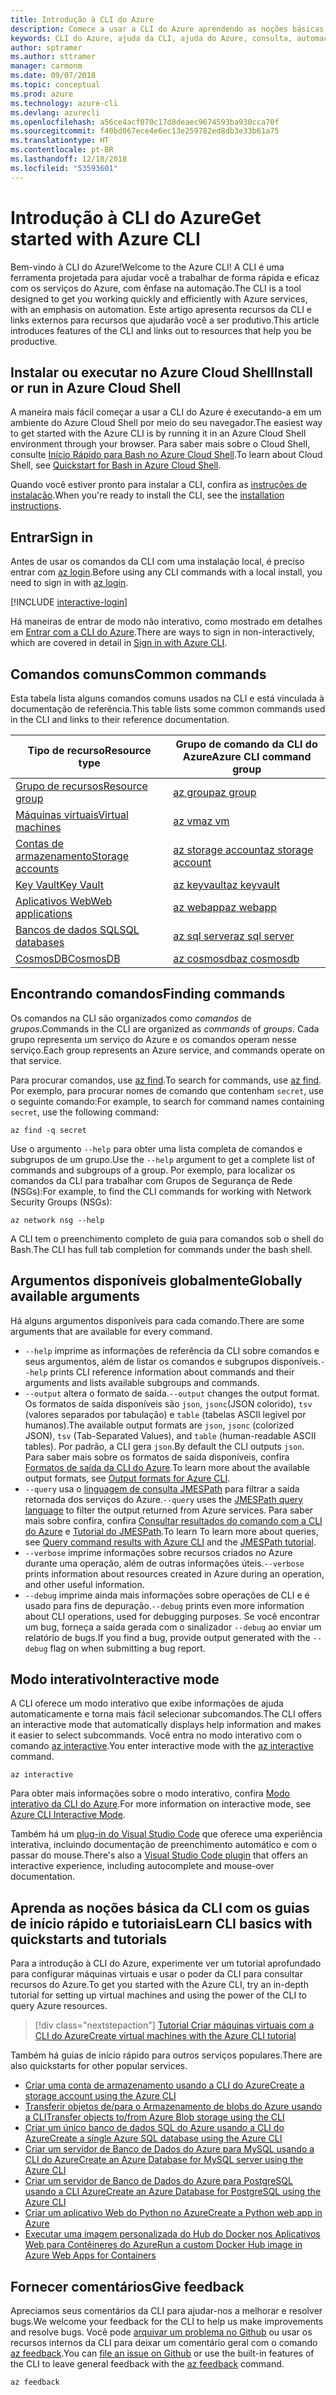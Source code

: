 ```yaml
---
title: Introdução à CLI do Azure
description: Comece a usar a CLI do Azure aprendendo as noções básicas de comando.
keywords: CLI do Azure, ajuda da CLI, ajuda do Azure, consulta, automação,
author: sptramer
ms.author: sttramer
manager: carmonm
ms.date: 09/07/2018
ms.topic: conceptual
ms.prod: azure
ms.technology: azure-cli
ms.devlang: azurecli
ms.openlocfilehash: a56ce4acf070c17d8deaec9674593ba930cca70f
ms.sourcegitcommit: f40bd067ece4e6ec13e259782ed8db3e33b61a75
ms.translationtype: HT
ms.contentlocale: pt-BR
ms.lasthandoff: 12/18/2018
ms.locfileid: "53593601"
---
```

# <a name="get-started-with-azure-cli"></a><span data-ttu-id="689e9-104">Introdução à CLI do Azure</span><span class="sxs-lookup"><span data-stu-id="689e9-104">Get started with Azure CLI</span></span>

<span data-ttu-id="689e9-105">Bem-vindo à CLI do Azure!</span><span class="sxs-lookup"><span data-stu-id="689e9-105">Welcome to the Azure CLI!</span></span> <span data-ttu-id="689e9-106">A CLI é uma ferramenta projetada para ajudar você a trabalhar de forma rápida e eficaz com os serviços do Azure, com ênfase na automação.</span><span class="sxs-lookup"><span data-stu-id="689e9-106">The CLI is a tool designed to get you working quickly and efficiently with Azure services, with an emphasis on automation.</span></span> <span data-ttu-id="689e9-107">Este artigo apresenta recursos da CLI e links externos para recursos que ajudarão você a ser produtivo.</span><span class="sxs-lookup"><span data-stu-id="689e9-107">This article introduces features of the CLI and links out to resources that help you be productive.</span></span>

## <a name="install-or-run-in-azure-cloud-shell"></a><span data-ttu-id="689e9-108">Instalar ou executar no Azure Cloud Shell</span><span class="sxs-lookup"><span data-stu-id="689e9-108">Install or run in Azure Cloud Shell</span></span>

<span data-ttu-id="689e9-109">A maneira mais fácil começar a usar a CLI do Azure é executando-a em um ambiente do Azure Cloud Shell por meio do seu navegador.</span><span class="sxs-lookup"><span data-stu-id="689e9-109">The easiest way to get started with the Azure CLI is by running it in an Azure Cloud Shell environment through your browser.</span></span> <span data-ttu-id="689e9-110">Para saber mais sobre o Cloud Shell, consulte [Início Rápido para Bash no Azure Cloud Shell](/azure/cloud-shell/quickstart).</span><span class="sxs-lookup"><span data-stu-id="689e9-110">To learn about Cloud Shell, see  [Quickstart for Bash in Azure Cloud Shell](/azure/cloud-shell/quickstart).</span></span>

<span data-ttu-id="689e9-111">Quando você estiver pronto para instalar a CLI, confira as [instruções de instalação](install-azure-cli.md).</span><span class="sxs-lookup"><span data-stu-id="689e9-111">When you're ready to install the CLI, see the [installation instructions](install-azure-cli.md).</span></span>

## <a name="sign-in"></a><span data-ttu-id="689e9-112">Entrar</span><span class="sxs-lookup"><span data-stu-id="689e9-112">Sign in</span></span>

<span data-ttu-id="689e9-113">Antes de usar os comandos da CLI com uma instalação local, é preciso entrar com [az login](/cli/azure/reference-index#az-login).</span><span class="sxs-lookup"><span data-stu-id="689e9-113">Before using any CLI commands with a local install, you need to sign in with [az login](/cli/azure/reference-index#az-login).</span></span>

[!INCLUDE [interactive-login](includes/interactive-login.md)]

<span data-ttu-id="689e9-114">Há maneiras de entrar de modo não interativo, como mostrado em detalhes em [Entrar com a CLI do Azure](authenticate-azure-cli.md).</span><span class="sxs-lookup"><span data-stu-id="689e9-114">There are ways to sign in non-interactively, which are covered in detail in [Sign in with Azure CLI](authenticate-azure-cli.md).</span></span>

## <a name="common-commands"></a><span data-ttu-id="689e9-115">Comandos comuns</span><span class="sxs-lookup"><span data-stu-id="689e9-115">Common commands</span></span>

<span data-ttu-id="689e9-116">Esta tabela lista alguns comandos comuns usados na CLI e está vinculada à documentação de referência.</span><span class="sxs-lookup"><span data-stu-id="689e9-116">This table lists some common commands used in the CLI and links to their reference documentation.</span></span>

| <span data-ttu-id="689e9-117">Tipo de recurso</span><span class="sxs-lookup"><span data-stu-id="689e9-117">Resource type</span></span> | <span data-ttu-id="689e9-118">Grupo de comando da CLI do Azure</span><span class="sxs-lookup"><span data-stu-id="689e9-118">Azure CLI command group</span></span> |
|---------------|-------------------------|
| [<span data-ttu-id="689e9-119">Grupo de recursos</span><span class="sxs-lookup"><span data-stu-id="689e9-119">Resource group</span></span>](/azure/azure-resource-manager/resource-group-overview) | [<span data-ttu-id="689e9-120">az group</span><span class="sxs-lookup"><span data-stu-id="689e9-120">az group</span></span>](/cli/azure/group) |
| [<span data-ttu-id="689e9-121">Máquinas virtuais</span><span class="sxs-lookup"><span data-stu-id="689e9-121">Virtual machines</span></span>](/azure/virtual-machines) | [<span data-ttu-id="689e9-122">az vm</span><span class="sxs-lookup"><span data-stu-id="689e9-122">az vm</span></span>](/cli/azure/vm) |
| [<span data-ttu-id="689e9-123">Contas de armazenamento</span><span class="sxs-lookup"><span data-stu-id="689e9-123">Storage accounts</span></span>](/azure/storage/common/storage-introduction) | [<span data-ttu-id="689e9-124">az storage account</span><span class="sxs-lookup"><span data-stu-id="689e9-124">az storage account</span></span>](/cli/azure/storage/account) |
| [<span data-ttu-id="689e9-125">Key Vault</span><span class="sxs-lookup"><span data-stu-id="689e9-125">Key Vault</span></span>](/azure/key-vault/key-vault-whatis) | [<span data-ttu-id="689e9-126">az keyvault</span><span class="sxs-lookup"><span data-stu-id="689e9-126">az keyvault</span></span>](/cli/azure/keyvault) |
| [<span data-ttu-id="689e9-127">Aplicativos Web</span><span class="sxs-lookup"><span data-stu-id="689e9-127">Web applications</span></span>](/azure/app-service) | [<span data-ttu-id="689e9-128">az webapp</span><span class="sxs-lookup"><span data-stu-id="689e9-128">az webapp</span></span>](/cli/azure/webapp) |
| [<span data-ttu-id="689e9-129">Bancos de dados SQL</span><span class="sxs-lookup"><span data-stu-id="689e9-129">SQL databases</span></span>](/azure/sql-database) | [<span data-ttu-id="689e9-130">az sql server</span><span class="sxs-lookup"><span data-stu-id="689e9-130">az sql server</span></span>](/cli/azure/sql/server) |
| [<span data-ttu-id="689e9-131">CosmosDB</span><span class="sxs-lookup"><span data-stu-id="689e9-131">CosmosDB</span></span>](/azure/cosmos-db) | [<span data-ttu-id="689e9-132">az cosmosdb</span><span class="sxs-lookup"><span data-stu-id="689e9-132">az cosmosdb</span></span>](/cli/azure/cosmosdb) |

## <a name="finding-commands"></a><span data-ttu-id="689e9-133">Encontrando comandos</span><span class="sxs-lookup"><span data-stu-id="689e9-133">Finding commands</span></span>

<span data-ttu-id="689e9-134">Os comandos na CLI são organizados como _comandos_ de _grupos_.</span><span class="sxs-lookup"><span data-stu-id="689e9-134">Commands in the CLI are organized as _commands_ of _groups_.</span></span> <span data-ttu-id="689e9-135">Cada grupo representa um serviço do Azure e os comandos operam nesse serviço.</span><span class="sxs-lookup"><span data-stu-id="689e9-135">Each group represents an Azure service, and commands operate on that service.</span></span>

<span data-ttu-id="689e9-136">Para procurar comandos, use [az find](/cli/azure/reference-index#az-find).</span><span class="sxs-lookup"><span data-stu-id="689e9-136">To search for commands, use [az find](/cli/azure/reference-index#az-find).</span></span> <span data-ttu-id="689e9-137">Por exemplo, para procurar nomes de comando que contenham `secret`, use o seguinte comando:</span><span class="sxs-lookup"><span data-stu-id="689e9-137">For example, to search for command names containing `secret`, use the following command:</span></span>

```azurecli-interactive
az find -q secret
```

<span data-ttu-id="689e9-138">Use o argumento `--help` para obter uma lista completa de comandos e subgrupos de um grupo.</span><span class="sxs-lookup"><span data-stu-id="689e9-138">Use the `--help` argument to get a complete list of commands and subgroups of a group.</span></span> <span data-ttu-id="689e9-139">Por exemplo, para localizar os comandos da CLI para trabalhar com Grupos de Segurança de Rede (NSGs):</span><span class="sxs-lookup"><span data-stu-id="689e9-139">For example, to find the CLI commands for working with Network Security Groups (NSGs):</span></span>

```azurecli-interactive
az network nsg --help
```

<span data-ttu-id="689e9-140">A CLI tem o preenchimento completo de guia para comandos sob o shell do Bash.</span><span class="sxs-lookup"><span data-stu-id="689e9-140">The CLI has full tab completion for commands under the bash shell.</span></span>

## <a name="globally-available-arguments"></a><span data-ttu-id="689e9-141">Argumentos disponíveis globalmente</span><span class="sxs-lookup"><span data-stu-id="689e9-141">Globally available arguments</span></span>

<span data-ttu-id="689e9-142">Há alguns argumentos disponíveis para cada comando.</span><span class="sxs-lookup"><span data-stu-id="689e9-142">There are some arguments that are available for every command.</span></span>

* <span data-ttu-id="689e9-143">`--help` imprime as informações de referência da CLI sobre comandos e seus argumentos, além de listar os comandos e subgrupos disponíveis.</span><span class="sxs-lookup"><span data-stu-id="689e9-143">`--help` prints CLI reference information about commands and their arguments and lists available subgroups and commands.</span></span>
* <span data-ttu-id="689e9-144">`--output` altera o formato de saída.</span><span class="sxs-lookup"><span data-stu-id="689e9-144">`--output` changes the output format.</span></span> <span data-ttu-id="689e9-145">Os formatos de saída disponíveis são `json`, `jsonc`(JSON colorido), `tsv` (valores separados por tabulação) e `table` (tabelas ASCII legível por humanos).</span><span class="sxs-lookup"><span data-stu-id="689e9-145">The available output formats are `json`, `jsonc` (colorized JSON), `tsv` (Tab-Separated Values), and `table` (human-readable ASCII tables).</span></span> <span data-ttu-id="689e9-146">Por padrão, a CLI gera `json`.</span><span class="sxs-lookup"><span data-stu-id="689e9-146">By default the CLI outputs `json`.</span></span> <span data-ttu-id="689e9-147">Para saber mais sobre os formatos de saída disponíveis, confira [Formatos de saída da CLI do Azure](format-output-azure-cli.md).</span><span class="sxs-lookup"><span data-stu-id="689e9-147">To learn more about the available output formats, see [Output formats for Azure CLI](format-output-azure-cli.md).</span></span>
* <span data-ttu-id="689e9-148">`--query` usa o [linguagem de consulta JMESPath](http://jmespath.org/) para filtrar a saída retornada dos serviços do Azure.</span><span class="sxs-lookup"><span data-stu-id="689e9-148">`--query` uses the [JMESPath query language](http://jmespath.org/) to filter the output returned from Azure services.</span></span> <span data-ttu-id="689e9-149">Para saber mais sobre confira, confira [Consultar resultados do comando com a CLI do Azure](query-azure-cli.md) e [Tutorial do JMESPath](http://jmespath.org/tutorial.html).</span><span class="sxs-lookup"><span data-stu-id="689e9-149">To learn To learn more about queries, see [Query command results with Azure CLI](query-azure-cli.md) and the [JMESPath tutorial](http://jmespath.org/tutorial.html).</span></span>
* <span data-ttu-id="689e9-150">`--verbose` imprime informações sobre recursos criados no Azure durante uma operação, além de outras informações úteis.</span><span class="sxs-lookup"><span data-stu-id="689e9-150">`--verbose` prints information about resources created in Azure during an operation, and other useful information.</span></span>
* <span data-ttu-id="689e9-151">`--debug` imprime ainda mais informações sobre operações de CLI e é usado para fins de depuração.</span><span class="sxs-lookup"><span data-stu-id="689e9-151">`--debug` prints even more information about CLI operations, used for debugging purposes.</span></span> <span data-ttu-id="689e9-152">Se você encontrar um bug, forneça a saída gerada com o sinalizador `--debug` ao enviar um relatório de bugs.</span><span class="sxs-lookup"><span data-stu-id="689e9-152">If you find a bug, provide output generated with the `--debug` flag on when submitting a bug report.</span></span>

## <a name="interactive-mode"></a><span data-ttu-id="689e9-153">Modo interativo</span><span class="sxs-lookup"><span data-stu-id="689e9-153">Interactive mode</span></span>

<span data-ttu-id="689e9-154">A CLI oferece um modo interativo que exibe informações de ajuda automaticamente e torna mais fácil selecionar subcomandos.</span><span class="sxs-lookup"><span data-stu-id="689e9-154">The CLI offers an interactive mode that automatically displays help information and makes it easier to select subcommands.</span></span> <span data-ttu-id="689e9-155">Você entra no modo interativo com o comando [az interactive](/cli/azure/reference-index#az-interactive).</span><span class="sxs-lookup"><span data-stu-id="689e9-155">You enter interactive mode with the [az interactive](/cli/azure/reference-index#az-interactive) command.</span></span>

```azurecli-interactive
az interactive
```

<span data-ttu-id="689e9-156">Para obter mais informações sobre o modo interativo, confira [Modo interativo da CLI do Azure](interactive-azure-cli.md).</span><span class="sxs-lookup"><span data-stu-id="689e9-156">For more information on interactive mode, see [Azure CLI Interactive Mode](interactive-azure-cli.md).</span></span>

<span data-ttu-id="689e9-157">Também há um [plug-in do Visual Studio Code](https://marketplace.visualstudio.com/items?itemName=ms-vscode.azurecli) que oferece uma experiência interativa, incluindo documentação de preenchimento automático e com o passar do mouse.</span><span class="sxs-lookup"><span data-stu-id="689e9-157">There's also a [Visual Studio Code plugin](https://marketplace.visualstudio.com/items?itemName=ms-vscode.azurecli) that offers an interactive experience, including autocomplete and mouse-over documentation.</span></span>

## <a name="learn-cli-basics-with-quickstarts-and-tutorials"></a><span data-ttu-id="689e9-158">Aprenda as noções básica da CLI com os guias de início rápido e tutoriais</span><span class="sxs-lookup"><span data-stu-id="689e9-158">Learn CLI basics with quickstarts and tutorials</span></span>

<span data-ttu-id="689e9-159">Para a introdução à CLI do Azure, experimente ver um tutorial aprofundado para configurar máquinas virtuais e usar o poder da CLI para consultar recursos do Azure.</span><span class="sxs-lookup"><span data-stu-id="689e9-159">To get you started with the Azure CLI, try an in-depth tutorial for setting up virtual machines and using the power of the CLI to query Azure resources.</span></span>

> [!div class="nextstepaction"]
> [<span data-ttu-id="689e9-160">Tutorial Criar máquinas virtuais com a CLI do Azure</span><span class="sxs-lookup"><span data-stu-id="689e9-160">Create virtual machines with the Azure CLI tutorial</span></span>](azure-cli-vm-tutorial.yml)

<span data-ttu-id="689e9-161">Também há guias de início rápido para outros serviços populares.</span><span class="sxs-lookup"><span data-stu-id="689e9-161">There are also quickstarts for other popular services.</span></span>

* [<span data-ttu-id="689e9-162">Criar uma conta de armazenamento usando a CLI do Azure</span><span class="sxs-lookup"><span data-stu-id="689e9-162">Create a storage account using the Azure CLI</span></span>](/azure/storage/common/storage-quickstart-create-storage-account-cli)
* [<span data-ttu-id="689e9-163">Transferir objetos de/para o Armazenamento de blobs do Azure usando a CLI</span><span class="sxs-lookup"><span data-stu-id="689e9-163">Transfer objects to/from Azure Blob storage using the CLI</span></span>](/azure/storage/blobs/storage-quickstart-blobs-cli)
* [<span data-ttu-id="689e9-164">Criar um único banco de dados SQL do Azure usando a CLI do Azure</span><span class="sxs-lookup"><span data-stu-id="689e9-164">Create a single Azure SQL database using the Azure CLI</span></span>](/azure/sql-database/sql-database-get-started-cli)
* [<span data-ttu-id="689e9-165">Criar um servidor de Banco de Dados do Azure para MySQL usando a CLI do Azure</span><span class="sxs-lookup"><span data-stu-id="689e9-165">Create an Azure Database for MySQL server using the Azure CLI</span></span>](/azure/mysql/quickstart-create-mysql-server-database-using-azure-cli)
* [<span data-ttu-id="689e9-166">Criar um servidor de Banco de Dados do Azure para PostgreSQL usando a CLI Azure</span><span class="sxs-lookup"><span data-stu-id="689e9-166">Create an Azure Database for PostgreSQL using the Azure CLI</span></span>](/azure/postgresql/quickstart-create-server-database-azure-cli)
* [<span data-ttu-id="689e9-167">Criar um aplicativo Web do Python no Azure</span><span class="sxs-lookup"><span data-stu-id="689e9-167">Create a Python web app in Azure</span></span>](/azure/app-service/app-service-web-get-started-python)
* [<span data-ttu-id="689e9-168">Executar uma imagem personalizada do Hub do Docker nos Aplicativos Web para Contêineres do Azure</span><span class="sxs-lookup"><span data-stu-id="689e9-168">Run a custom Docker Hub image in Azure Web Apps for Containers</span></span>](/azure/app-service/containers/quickstart-custom-docker-image)

## <a name="give-feedback"></a><span data-ttu-id="689e9-169">Fornecer comentários</span><span class="sxs-lookup"><span data-stu-id="689e9-169">Give feedback</span></span>

<span data-ttu-id="689e9-170">Apreciamos seus comentários da CLI para ajudar-nos a melhorar e resolver bugs.</span><span class="sxs-lookup"><span data-stu-id="689e9-170">We welcome your feedback for the CLI to help us make improvements and resolve bugs.</span></span> <span data-ttu-id="689e9-171">Você pode [arquivar um problema no Github](https://github.com/azure/azure-cli/issues) ou usar os recursos internos da CLI para deixar um comentário geral com o comando [az feedback](/cli/azure/reference-index#az-feedback).</span><span class="sxs-lookup"><span data-stu-id="689e9-171">You can [file an issue on Github](https://github.com/azure/azure-cli/issues) or use the built-in features of the CLI to leave general feedback with the [az feedback](/cli/azure/reference-index#az-feedback) command.</span></span>

```azurecli-interactive
az feedback
```
